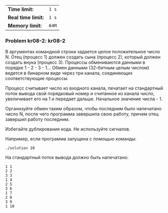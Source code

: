 |                      |       |
|----------------------|-------|
| **Time limit:**      | `1 s` |
| **Real time limit:** | `1 s` |
| **Memory limit:**    | `64M` |


### Problem kr08-2: kr08-2

В аргументах командной строки задается целое положительное число
N. Отец (процесс 1) должен создать сына (процесс 2), который
должен создать внука (процесс 3). Процессы обмениваются данными в
порядке 1 - 2 - 3 - 1... Обмен данными (32-битным целым числом)
ведется в бинарном виде через три канала, соединяющих
соответствующие процессы.

Процесс считывает число из входного канала, печатает на
стандартный поток вывода свой порядковый номер и считанное из
канала число, увеличивает его на 1 и передает дальше. Начальное
значение числа - 1.

Организуйте обмен таким образом, чтобы последним было напечатано
число N, после чего программа завершила свою работу, причем отец
завершил работу последним.

Избегайте дублирования кода. Не используйте сигналов.

Например, если программа запущена с помощью команды:

    
    
    ./solution 10

На стандартный поток вывода должно быть напечатано:

    
    
    1 1
    2 2
    3 3
    1 4
    2 5
    3 6
    1 7
    2 8
    3 9
    1 10

